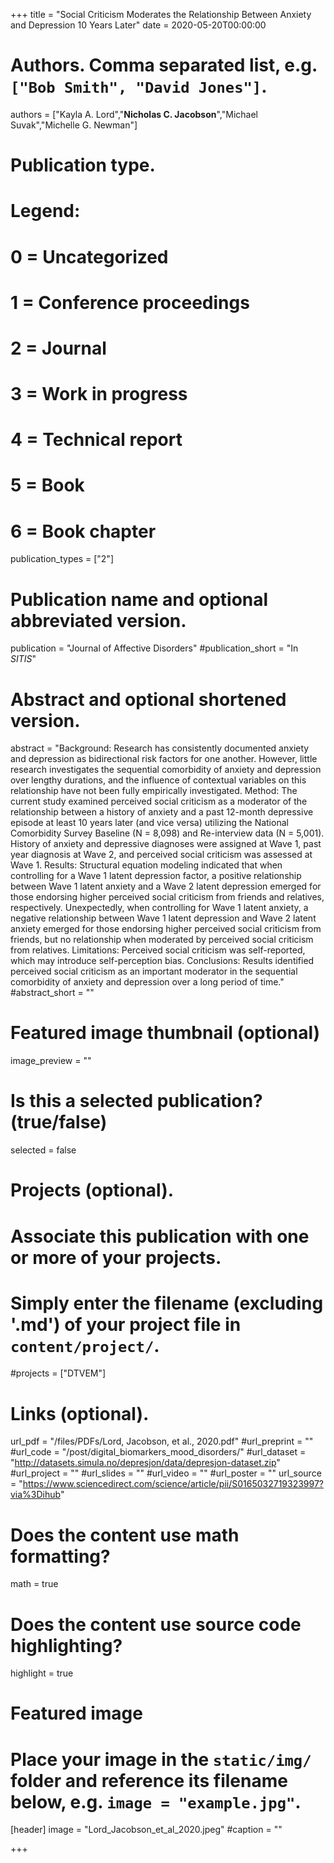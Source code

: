 +++
title = "Social Criticism Moderates the Relationship Between Anxiety and Depression 10 Years Later"
date = 2020-05-20T00:00:00

# Authors. Comma separated list, e.g. `["Bob Smith", "David Jones"]`.
authors = ["Kayla A. Lord","**Nicholas C. Jacobson**","Michael Suvak","Michelle G. Newman"]

# Publication type.
# Legend:
# 0 = Uncategorized
# 1 = Conference proceedings
# 2 = Journal
# 3 = Work in progress
# 4 = Technical report
# 5 = Book
# 6 = Book chapter
publication_types = ["2"]

# Publication name and optional abbreviated version.
publication = "Journal of Affective Disorders"
#publication_short = "In *SITIS*"

# Abstract and optional shortened version.
abstract = "Background: Research has consistently documented anxiety and depression as bidirectional risk factors for one another. However, little research investigates the sequential comorbidity of anxiety and depression over lengthy durations, and the influence of contextual variables on this relationship have not been fully empirically investigated. Method: The current study examined perceived social criticism as a moderator of the relationship between a history of anxiety and a past 12-month depressive episode at least 10 years later (and vice versa) utilizing the National Comorbidity Survey Baseline (N = 8,098) and Re-interview data (N = 5,001). History of anxiety and depressive diagnoses were assigned at Wave 1, past year diagnosis at Wave 2, and perceived social criticism was assessed at Wave 1. Results: Structural equation modeling indicated that when controlling for a Wave 1 latent depression factor, a positive relationship between Wave 1 latent anxiety and a Wave 2 latent depression emerged for those endorsing higher perceived social criticism from friends and relatives, respectively. Unexpectedly, when controlling for Wave 1 latent anxiety, a negative relationship between Wave 1 latent depression and Wave 2 latent anxiety emerged for those endorsing higher perceived social criticism from friends, but no relationship when moderated by perceived social criticism from relatives. Limitations: Perceived social criticism was self-reported, which may introduce self-perception bias. Conclusions: Results identified perceived social criticism as an important moderator in the sequential comorbidity of anxiety and depression over a long period of time."
#abstract_short = ""

# Featured image thumbnail (optional)
image_preview = ""

# Is this a selected publication? (true/false)
selected = false

# Projects (optional).
#   Associate this publication with one or more of your projects.
#   Simply enter the filename (excluding '.md') of your project file in `content/project/`.
#projects = ["DTVEM"]

# Links (optional).
url_pdf = "/files/PDFs/Lord, Jacobson, et al., 2020.pdf"
#url_preprint = ""
#url_code = "/post/digital_biomarkers_mood_disorders/"
#url_dataset = "http://datasets.simula.no/depresjon/data/depresjon-dataset.zip"
#url_project = ""
#url_slides = ""
#url_video = ""
#url_poster = ""
url_source = "https://www.sciencedirect.com/science/article/pii/S0165032719323997?via%3Dihub"

# Does the content use math formatting?
math = true

# Does the content use source code highlighting?
highlight = true

# Featured image
# Place your image in the `static/img/` folder and reference its filename below, e.g. `image = "example.jpg"`.
[header]
image = "Lord_Jacobson_et_al_2020.jpeg"
#caption = ""

+++
